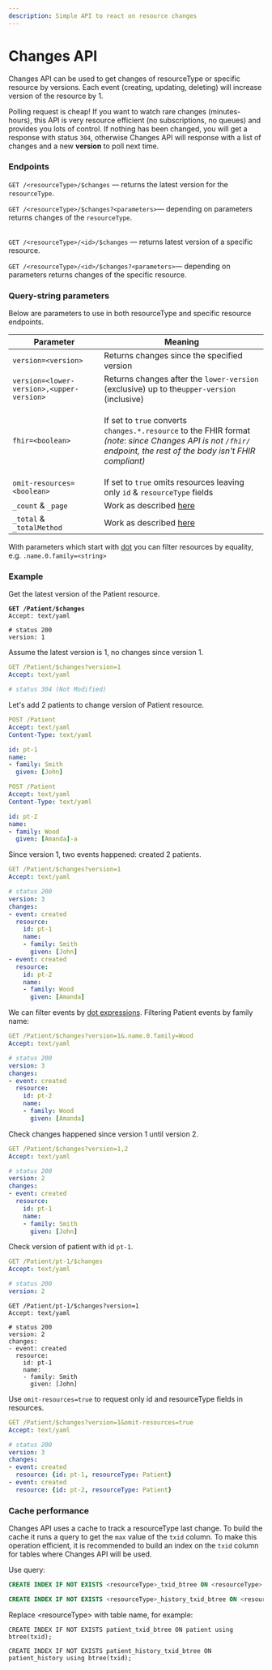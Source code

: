 ```yaml
---
description: Simple API to react on resource changes
---
```


# Changes API

Changes API can be used to get changes of resourceType or specific resource by versions. Each event (creating, updating, deleting) will increase version of the resource by 1.

Polling request is cheap! If you want to watch rare changes (minutes-hours), this API is very resource efficient (no subscriptions, no queues) and provides you lots of control. If nothing has been changed, you will get a response with status `304`, otherwise Changes API will response with a list of changes and a new **version** to poll next time.

### Endpoints

`GET /<resourceType>/$changes` — returns the latest version for the `resourceType`.

`GET /<resourceType>/$changes?<parameters>`— depending on parameters returns changes of the `resourceType`.&#x20;

\
`GET /<resourceType>/<id>/$changes`  — returns latest version of a specific resource.

`GET /<resourceType>/<id>/$changes?<parameters>`— depending on parameters returns changes of the specific resource.&#x20;

### Query-string parameters

Below are parameters to use in both resourceType and specific resource endpoints.

| Parameter                                 | Meaning                                                                                                                                                                                                                      |
| ----------------------------------------- | ---------------------------------------------------------------------------------------------------------------------------------------------------------------------------------------------------------------------------- |
| `version=<version>`                       | Returns changes since the specified version                                                                                                                                                                                  |
| `version=<lower-version>,<upper-version>` | Returns changes after the `lower-version` (exclusive) up to the`upper-version` (inclusive)                                                                                                                                   |
| `fhir=<boolean>`                          | <p>If set to <code>true</code> converts <code>changes.*.resource</code> to the FHIR format<br><em>(note</em>: <em>since Changes API is not <code>/fhir/</code> endpoint, the rest of the body isn't FHIR compliant)</em></p> |
| `omit-resources=<boolean>`                | If set to `true` omits resources leaving only `id` & `resourceType` fields                                                                                                                                                   |
| `_count` & `_page`                        | Work as described [here](https://docs.aidbox.app/api-1/fhir-api/search-1/\_count-and-\_page)                                                                                                                                 |
| `_total` & `_totalMethod`                 | Work as described [here](https://docs.aidbox.app/api-1/fhir-api/search-1/\_total-or-\_countmethod)                                                                                                                           |

With parameters which start with [dot](../fhir-api/search-1/.-expressions.md) you can filter resources by equality, e.g. `.name.0.family=<string>`

### Example

Get the latest version of the Patient resource.

<pre class="language-yaml"><code class="lang-yaml"><strong>GET /Patient/$changes
</strong>Accept: text/yaml

# status 200
version: 1</code></pre>

Assume the latest version is 1, no changes since version 1.

```yaml
GET /Patient/$changes?version=1
Accept: text/yaml

# status 304 (Not Modified)
```

Let's add 2 patients to change version of Patient resource.

```yaml
POST /Patient
Accept: text/yaml
Content-Type: text/yaml

id: pt-1
name:
- family: Smith
  given: [John]
```

```yaml
POST /Patient
Accept: text/yaml
Content-Type: text/yaml

id: pt-2
name:
- family: Wood
  given: [Amanda]-a
```

Since version 1, two events happened: created 2 patients.

```yaml
GET /Patient/$changes?version=1
Accept: text/yaml

# status 200
version: 3
changes:
- event: created
  resource:
    id: pt-1
    name:
    - family: Smith
      given: [John]
- event: created
  resource:
    id: pt-2
    name:
    - family: Wood
      given: [Amanda]
```

We can filter events by [dot expressions](../fhir-api/search-1/.-expressions.md). Filtering Patient events by family name:

```yaml
GET /Patient/$changes?version=1&.name.0.family=Wood
Accept: text/yaml

# status 200
version: 3
changes:
- event: created
  resource:
    id: pt-2
    name:
    - family: Wood
      given: [Amanda]
```

Check changes happened since version 1 until version 2.

```yaml
GET /Patient/$changes?version=1,2
Accept: text/yaml

# status 200
version: 2
changes:
- event: created
  resource:
    id: pt-1
    name:
    - family: Smith
      given: [John]
```

Check version of patient with id `pt-1`.

```yaml
GET /Patient/pt-1/$changes
Accept: text/yaml

# status 200
version: 2
```

```
GET /Patient/pt-1/$changes?version=1
Accept: text/yaml

# status 200
version: 2
changes:
- event: created
  resource:
    id: pt-1
    name:
    - family: Smith
      given: [John]
```

Use `omit-resources=true` to request only id and resourceType fields in resources.

```yaml
GET /Patient/$changes?version=1&omit-resources=true
Accept: text/yaml

# status 200
version: 3
changes:
- event: created
  resource: {id: pt-1, resourceType: Patient}
- event: created
  resource: {id: pt-2, resourceType: Patient}
```

### Cache performance

Changes API uses a cache to track a resourceType last change. To build the cache it runs a query to get the `max` value of the `txid` column. To make this operation efficient, it is recommended to build an index on the `txid` column for tables where Changes API will be used.

Use query:

```sql
CREATE INDEX IF NOT EXISTS <resourceType>_txid_btree ON <resourceType> using btree(txid);

CREATE INDEX IF NOT EXISTS <resourceType>_history_txid_btree ON <resourceType>_history using btree(txid);
```

Replace \<resourceType> with table name, for example:

`CREATE INDEX IF NOT EXISTS patient_txid_btree ON patient using btree(txid);`

`CREATE INDEX IF NOT EXISTS patient_history_txid_btree ON patient_history using btree(txid);`
